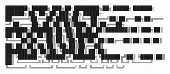 ███████╗ █████╗ ███╗___██╗████████╗██╗ █████╗  ██████╗  ██████╗     ██╗     ██╗   ██╗███╗   ██╗ █████╗  
██╔════╝██╔══██╗████╗__██║╚══██╔══╝██║██╔══██╗██╔════╝ ██╔═══██╗    ██║     ██║   ██║████╗  ██║██╔══██╗  
███████╗███████║██╔██╗ ██║___██║   ██║███████║██║  ███╗██║   ██║    ██║     ██║   ██║██╔██╗ ██║███████║    
╚════██║██╔══██║██║╚██╗██║___██║   ██║██╔══██║██║   ██║██║   ██║    ██║     ██║   ██║██║╚██╗██║██╔══██║   
███████║██║__██║██║_╚████║___██║   ██║██║  ██║╚██████╔╝╚██████╔╝    ███████╗╚██████╔╝██║ ╚████║██║  ██║ 
╚══════╝╚═╝__╚═╝╚═╝__╚═══╝___╚═╝   ╚═╝╚═╝  ╚═╝ ╚═════╝  ╚═════╝     ╚══════╝ ╚═════╝ ╚═╝  ╚═══╝╚═╝  ╚═╝   
                                   
                               
<!--
**SantiagoLunaMir/SantiagoLunaMir** is a ✨ _special_ ✨ repository because its `README.md` (this file) appears on your GitHub profile.

Here are some ideas to get you started:

- 🔭 I’m currently working on ...
- 🌱 I’m currently learning ...
- 👯 I’m looking to collaborate on ...
- 🤔 I’m looking for help with ...
- 💬 Ask me about ...
- 📫 How to reach me: ...
- 😄 Pronouns: ...
- ⚡ Fun fact: ...
-->
